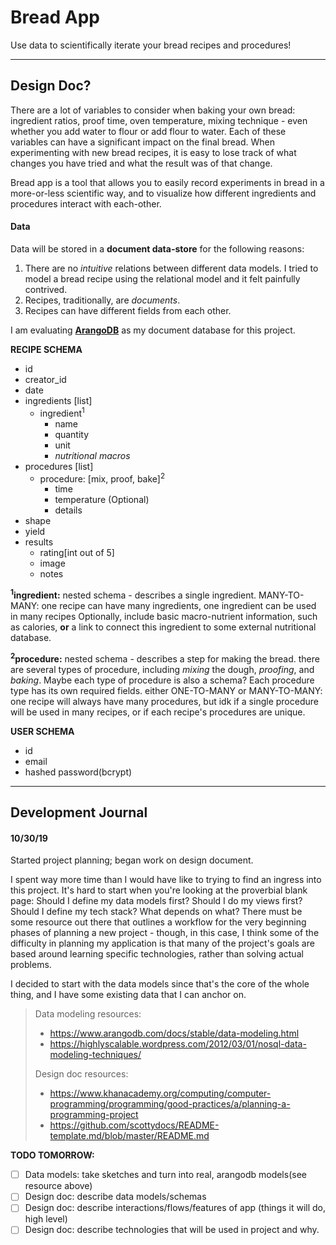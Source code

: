 # Bread App

Use data to scientifically iterate your bread recipes and procedures!

---

## Design Doc?

<!-- raison d'être -->

There are a lot of variables to consider when baking your own bread: ingredient ratios, proof time, oven temperature, mixing technique - even whether you add water to flour or add flour to water. Each of these variables can have a significant impact on the final bread. When experimenting with new bread recipes, it is easy to lose track of what changes you have tried and what the result was of that change.

Bread app is a tool that allows you to easily record experiments in bread in a more-or-less scientific way, and to visualize how different ingredients and procedures interact with each-other.

#### Data

Data will be stored in a **document data-store** for the following reasons:

1.  There are no _intuitive_ relations between different data models. I tried to model a bread recipe using the relational model and it felt painfully contrived.
2.  Recipes, traditionally, are _documents_.
3.  Recipes can have different fields from each other.

I am evaluating **[ArangoDB](https://www.arangodb.com/)** as my document database for this project.

**RECIPE SCHEMA**

- id
- creator_id
- date
- ingredients [list]
  - ingredient<sup>1</sup>
    - name
    - quantity
    - unit
    - _nutritional macros_
- procedures [list]
  - procedure: [mix, proof, bake]<sup>2</sup>
    - time
    - temperature (Optional)
    - details
- shape
- yield
- results
  - rating[int out of 5]
  - image
  - notes

**<sup>1</sup>ingredient:**
nested schema - describes a single ingredient.
MANY-TO-MANY: one recipe can have many ingredients, one ingredient can be used in many recipes
Optionally, include basic macro-nutrient information, such as calories, **or** a link to connect this ingredient to some external nutritional database.

**<sup>2</sup>procedure:**
nested schema - describes a step for making the bread.
there are several types of procedure, including _mixing_ the dough, _proofing_, and _baking_. Maybe each type of procedure is also a schema?
Each procedure type has its own required fields.
either ONE-TO-MANY or MANY-TO-MANY: one recipe will always have many procedures, but idk if a single procedure will be used in many recipes, or if each recipe's procedures are unique.

**USER SCHEMA**

- id
- email
- hashed password(bcrypt)



---

## Development Journal

#### 10/30/19

Started project planning; began work on design document.

I spent way more time than I would have like to trying to find an ingress into this project. It's hard to start when you're looking at the proverbial blank page: Should I define my data models first? Should I do my views first? Should I define my tech stack? What depends on what? There must be some resource out there that outlines a workflow for the very beginning phases of planning a new project - though, in this case, I think some of the difficulty in planning my application is that many of the project's goals are based around learning specific technologies, rather than solving actual problems.

I decided to start with the data models since that's the core of the whole thing, and I have some existing data that I can anchor on.


> Data modeling resources:
> 
> * https://www.arangodb.com/docs/stable/data-modeling.html
> * https://highlyscalable.wordpress.com/2012/03/01/nosql-data-modeling-techniques/
> 
> Design doc resources:
> 
> * https://www.khanacademy.org/computing/computer-programming/programming/good-practices/a/planning-a-programming-project
> * https://github.com/scottydocs/README-template.md/blob/master/README.md


**TODO TOMORROW:**
- [ ] Data models: take sketches and turn into real, arangodb models(see resource above)
- [ ] Design doc: describe data models/schemas
- [ ] Design doc: describe interactions/flows/features of app (things it will do, high level)
- [ ] Design doc: describe technologies that will be used in project and why.